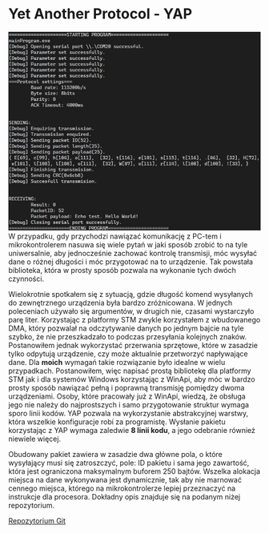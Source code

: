 # Yet Another Protocol - YAP

![](_articles/assets/YAP/console.JPG)
W przypadku, gdy przychodzi nawiązać komunikację z PC-tem i mikrokontrolerem nasuwa się wiele pytań w jaki sposób zrobić to na tyle uniwersalnie, aby jednocześnie zachować kontrolę transmisji, móc wysyłać dane o różnej długości i móc przygotować na to urządzenie. Tak powstała biblioteka, która w prosty sposób pozwala na wykonanie tych dwóch czynności.

Wielokrotnie spotkałem się z sytuacją, gdzie długość komend wysyłanych do zewnętrznego urządzenia była bardzo zróżnicowana. W jednych poleceniach używało się argumentów, w drugich nie, czasami wystarczyło parę liter. Korzystając z platformy STM zwykle korzystałem z wbudowanego DMA, który pozwalał na odczytywanie danych po jednym bajcie na tyle szybko, że nie przeszkadzało to podczas przesyłania kolejnych znaków. Postanowiłem jednak wykorzystać przerwania sprzętowe, które w zasadzie tylko odpytują urządzenie, czy może aktualnie przetworzyć napływające dane. Dla __moich__ wymagań takie rozwiązanie było idealne w wielu przypadkach. Postanowiłem, więc napisać prostą bibliotekę dla platformy STM jak i dla systemów Windows korzystając z WinApi, aby móc w bardzo prosty sposób nawiązać pełną i poprawną transmisję pomiędzy dwoma urządzeniami. Osoby, które pracowały już z WinApi, wiedzą, że obsługa jego nie należy do najprostszych i samo przygotowanie struktur wymaga sporo linii kodów. YAP pozwala na wykorzystanie abstrakcyjnej warstwy, która wszelkie konfiguracje robi za programistę. Wysłanie pakietu korzystając z YAP wymaga zaledwie __8 linii kodu__, a jego odebranie również niewiele więcej. 

Obudowany pakiet zawiera w zasadzie dwa główne pola, o które wysyłający musi się zatroszczyć, pole: ID pakietu i sama jego zawartość, która jest ograniczona maksymalnym buforem 250 bajtów. Wszelka alokacja miejsca na dane wykonywana jest dynamicznie, tak aby nie marnować cennego miejsca, którego na mikrokontrolerze lepiej przeznaczyć na instrukcje dla procesora. Dokładny opis znajduje się na podanym niżej repozytorium. 

[Repozytorium Git](https://bitbucket.org/MateuszWaldemarMyalski/yetanotherprotocol)